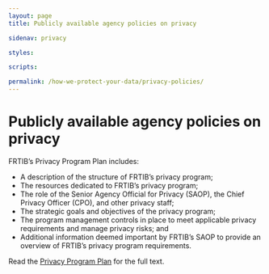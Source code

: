```yaml
---
layout: page
title: Publicly available agency policies on privacy

sidenav: privacy

styles:

scripts:

permalink: /how-we-protect-your-data/privacy-policies/
---
```

# Publicly available agency policies on privacy

FRTIB’s Privacy Program Plan includes:

- A description of the structure of FRTIB’s privacy program;
- The resources dedicated to FRTIB’s privacy program;
- The role of the Senior Agency Official for Privacy (SAOP), the Chief Privacy Officer (CPO), and other privacy staff;
- The strategic goals and objectives of the privacy program;
- The program management controls in place to meet applicable privacy requirements and manage privacy risks; and
- Additional information deemed important by FRTIB’s SAOP to provide an overview of FRTIB’s privacy program requirements.

Read the [Privacy Program Plan](#) for the full text.

<!-- CONTENT END -->
